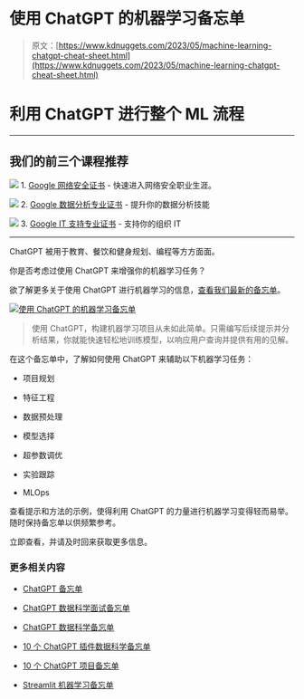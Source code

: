 # 使用 ChatGPT 的机器学习备忘单

> 原文：[https://www.kdnuggets.com/2023/05/machine-learning-chatgpt-cheat-sheet.html](https://www.kdnuggets.com/2023/05/machine-learning-chatgpt-cheat-sheet.html)

# 利用 ChatGPT 进行整个 ML 流程

* * *

## 我们的前三个课程推荐

![](../Images/0244c01ba9267c002ef39d4907e0b8fb.png) 1\. [Google 网络安全证书](https://www.kdnuggets.com/google-cybersecurity) - 快速进入网络安全职业生涯。

![](../Images/e225c49c3c91745821c8c0368bf04711.png) 2\. [Google 数据分析专业证书](https://www.kdnuggets.com/google-data-analytics) - 提升你的数据分析技能

![](../Images/0244c01ba9267c002ef39d4907e0b8fb.png) 3\. [Google IT 支持专业证书](https://www.kdnuggets.com/google-itsupport) - 支持你的组织 IT

* * *

ChatGPT 被用于教育、餐饮和健身规划、编程等方方面面。

你是否考虑过使用 ChatGPT 来增强你的机器学习任务？

欲了解更多关于使用 ChatGPT 进行机器学习的信息，[查看我们最新的备忘单](https://www.kdnuggets.com/publications/sheets/Machine_Learning_with_ChatGPT_Cheat_Sheet_KDnuggets.pdf)。

[](https://www.kdnuggets.com/publications/sheets/Machine_Learning_with_ChatGPT_Cheat_Sheet_KDnuggets.pdf)

[![使用 ChatGPT 的机器学习备忘单](../Images/992fb316d990f40edd7bee3f66018a24.png)](https://www.kdnuggets.com/publications/sheets/Machine_Learning_with_ChatGPT_Cheat_Sheet_KDnuggets.pdf)

> 使用 ChatGPT，构建机器学习项目从未如此简单。只需编写后续提示并分析结果，你就能快速轻松地训练模型，以响应用户查询并提供有用的见解。

在这个备忘单中，了解如何使用 ChatGPT 来辅助以下机器学习任务：

+   项目规划

+   特征工程

+   数据预处理

+   模型选择

+   超参数调优

+   实验跟踪

+   MLOps

查看提示和方法的示例，使得利用 ChatGPT 的力量进行机器学习变得轻而易举。随时保持备忘单以供频繁参考。

立即查看，并请及时回来获取更多信息。

### 更多相关内容

+   [ChatGPT 备忘单](https://www.kdnuggets.com/2023/01/chatgpt-cheat-sheet.html)

+   [ChatGPT 数据科学面试备忘单](https://www.kdnuggets.com/2023/06/chatgpt-data-science-interviews-cheat-sheet.html)

+   [ChatGPT 数据科学备忘单](https://www.kdnuggets.com/2023/03/chatgpt-data-science-cheat-sheet.html)

+   [10 个 ChatGPT 插件数据科学备忘单](https://www.kdnuggets.com/2023/06/10-chatgpt-plugins-data-science-cheat-sheet.html)

+   [10 个 ChatGPT 项目备忘单](https://www.kdnuggets.com/10-chatgpt-projects-cheat-sheet)

+   [Streamlit 机器学习备忘单](https://www.kdnuggets.com/2023/01/streamlit-machine-learning-cheat-sheet.html)
